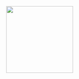 <div>
  <a href="https://github.com/JhoanDev">
  <img height="180em" src="https://github-readme-stats.vercel.app/api/top-langs/?username=JhoanDev&layout=compact&langs_count=8&theme=dracula">
</div>
